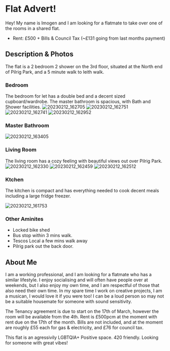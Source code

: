 # Flat Advert!

Hey! My name is Imogen and I am looking for a flatmate to take over one of the rooms in a shared flat. 
- Rent: £500 + Bills & Council Tax (~£131 going from last months payment)


## Description & Photos

The flat is a 2 bedroom 2 shower on the 3rd floor, situated at the North end of Pilrig Park, and a 5 minute walk to leith walk.

### Bedroom
The bedroom for let has a double bed and a decent sized cupboard/wardrobe. The master bathroom is spacious, with Bath and Shower facilities.
![20230212_162705](https://user-images.githubusercontent.com/97303986/218327955-9b3d4cd6-5ce7-4bb9-a3d2-5b9dc48a2b13.jpg)
 ![20230212_162751](https://user-images.githubusercontent.com/97303986/218328014-527b0c24-bbf5-439e-a198-707900b4265b.jpg)
![20230212_162741](https://user-images.githubusercontent.com/97303986/218328035-910e02b5-6110-44bf-a396-f1c4966fb580.jpg)
![20230212_162952](https://user-images.githubusercontent.com/97303986/218328044-2f04bc1d-4fac-4285-ae0a-2ca0c286cd1a.jpg)

### Master Bathroom
![20230212_163405](https://user-images.githubusercontent.com/97303986/218328124-14e09834-4648-477f-98bb-2f0cb0bc4792.jpg)

### Living Room
 The living room has a cozy feeling with beautiful views out over Pilrig Park.
 ![20230212_162330](https://user-images.githubusercontent.com/97303986/218327982-3b336ef7-db69-4427-91ed-26103eb386e5.jpg)
![20230212_162459](https://user-images.githubusercontent.com/97303986/218327996-7a15380e-6c2c-408e-952d-326538bc1540.jpg)
![20230212_162512](https://user-images.githubusercontent.com/97303986/218328002-0fce3aa2-0fdf-443a-95e6-8568257aec96.jpg)

### Ktchen
 The kitchen is compact and has everything needed to cook decent meals including a large fridge freezer.
 
 ![20230212_161753](https://user-images.githubusercontent.com/97303986/218328056-f9bce90b-9ee8-4bd2-90d6-a40a45d911fe.jpg)


### Other Aminites
- Locked bike shed
- Bus stop within 3 mins walk.
- Tescos Local a few mins walk away
- Pilrig park out the back door.


## About Me

I am a working professional, and I am looking for a flatmate who has a similar lifestyle.
I enjoy socialising and will often have people over at weekends, but I also enjoy my own time, and I am respectful of those that also need their own time. In my spare time I work on creative projects, I am a musican, I would love it if you were too!
I can be a loud person so may not be a suitable housemate for someone with sound sensitivity.


The Tenancy agreement is due to start on the 17th of March, however the room will be available from the 4th.
Rent is £500pcm at the moment with rent due on the 17th of the month. Bills are not included, and at the moment are roughly £55 each for gas & electricity, and £76 for council tax.

This flat is an agressivily LGBTQIA+ Positive space. 420 friendly. Looking for someone with great vibes!
